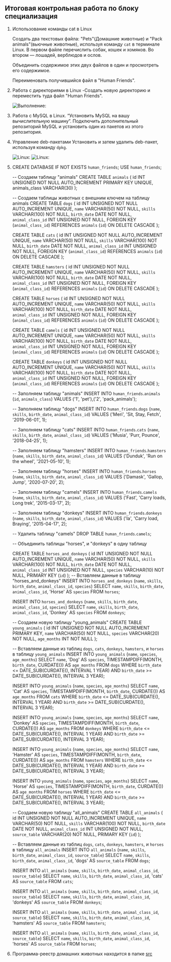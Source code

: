 ## Итоговая контрольная работа по блоку специализация

1. Использование команды cat в Linux

    Создать два текстовых файла: "Pets"(Домашние животные) и "Pack animals"(вьючные животные), используя команду `cat` в терминале Linux. В первом файле перечислить собак, кошек и хомяков. Во втором — лошадей, верблюдов и ослов.

    Объединить содержимое этих двух файлов в один и просмотреть его содержимое.

    Переименовать получившийся файл в "Human Friends".

2. Работа с директориями в Linux
   -Создать новую директорию и переместить туда файл "Human Friends".

    ![Выполнение:](/images/linuxwork.jpg)

3. Работа с MySQL в Linux. “Установить MySQL на вашу вычислительную машину”.
   Подключить дополнительный репозиторий MySQL и установить один из пакетов из этого репозитория.
4. Управление deb-пакетами
   Установить и затем удалить deb-пакет, используя команду `dpkg`.
 
    ![Linux:](/images/linux1.jpg)
    ![Linux:](/images/linux2.jpg)

5.    CREATE DATABASE IF NOT EXISTS `human_friends`;
      USE `human_friends`;

      -- Создаем таблицу "animals"
      CREATE TABLE `animals` (
      id INT UNSIGNED NOT NULL AUTO_INCREMENT PRIMARY KEY UNIQUE,
      animals_class VARCHAR(30)
      );

      -- Создаем таблицы животных с внешним ключем на таблицу animals
      CREATE TABLE `dogs` (
      id INT UNSIGNED NOT NULL AUTO_INCREMENT UNIQUE,
      `name` VARCHAR(50) NOT NULL,
      `skills` VARCHAR(100) NOT NULL,
      `birth_date` DATE NOT NULL,
      `animal_class_id` INT UNSIGNED NOT NULL,
      FOREIGN KEY (`animal_class_id`) REFERENCES `animals` (`id`) ON DELETE CASCADE
      );

      CREATE TABLE `cats` (
      id INT UNSIGNED NOT NULL AUTO_INCREMENT UNIQUE,
      `name` VARCHAR(50) NOT NULL,
      `skills` VARCHAR(100) NOT NULL,
      `birth_date` DATE NOT NULL,
      `animal_class_id` INT UNSIGNED NOT NULL,
      FOREIGN KEY (`animal_class_id`) REFERENCES `animals` (`id`) ON DELETE CASCADE
      );

      CREATE TABLE `hamsters` (
      id INT UNSIGNED NOT NULL AUTO_INCREMENT UNIQUE,
      `name` VARCHAR(50) NOT NULL,
      `skills` VARCHAR(100) NOT NULL,
      `birth_date` DATE NOT NULL,
      `animal_class_id` INT UNSIGNED NOT NULL,
      FOREIGN KEY (`animal_class_id`) REFERENCES `animals` (`id`) ON DELETE CASCADE
      );

      CREATE TABLE `horses` (
      id INT UNSIGNED NOT NULL AUTO_INCREMENT UNIQUE,
      `name` VARCHAR(50) NOT NULL,
      `skills` VARCHAR(100) NOT NULL,
      `birth_date` DATE NOT NULL,
      `animal_class_id` INT UNSIGNED NOT NULL,
      FOREIGN KEY (`animal_class_id`) REFERENCES `animals` (`id`) ON DELETE CASCADE
      );

      CREATE TABLE `camels` (
      id INT UNSIGNED NOT NULL AUTO_INCREMENT UNIQUE,
      `name` VARCHAR(50) NOT NULL,
      `skills` VARCHAR(100) NOT NULL,
      `birth_date` DATE NOT NULL,
      `animal_class_id` INT UNSIGNED NOT NULL,
      FOREIGN KEY (`animal_class_id`) REFERENCES `animals` (`id`) ON DELETE CASCADE
      );

      CREATE TABLE `donkeys` (
      id INT UNSIGNED NOT NULL AUTO_INCREMENT UNIQUE,
      `name` VARCHAR(50) NOT NULL,
      `skills` VARCHAR(100) NOT NULL,
      `birth_date` DATE NOT NULL,
      `animal_class_id` INT UNSIGNED NOT NULL,
      FOREIGN KEY (`animal_class_id`) REFERENCES `animals` (`id`) ON DELETE CASCADE
      );

      -- Заполняем таблицу "animals"
      INSERT INTO `human_friends`.`animals` (`id`, `animals_class`) VALUES ('1', 'pet'),('2', 'pack_animals');

      -- Заполняем таблицу "dogs"
      INSERT INTO `human_friends`.`dogs` (`name`, `skills`, `birth_date`, `animal_class_id`) VALUES
      ('Meri', 'Sit, Stay, Fetch', '2019-06-01', 1);

      -- Заполняем таблицу "cats"
      INSERT INTO `human_friends`.`cats` (`name`, `skills`, `birth_date`, `animal_class_id`) VALUES
      ('Musia', 'Purr, Pounce', '2018-04-25', 1);

      -- Заполняем таблицу "hamsters"
      INSERT INTO `human_friends`.`hamsters` (`name`, `skills`, `birth_date`, `animal_class_id`) VALUES
      ('Dunduk', 'Run on the wheel', '2021-05-10', 1);

      -- Заполняем таблицу "horses"
      INSERT INTO `human_friends`.`horses` (`name`, `skills`, `birth_date`, `animal_class_id`) VALUES
      ('Damask', 'Gallop, Jump', '2020-07-20', 2);

      -- Заполняем таблицу "camels"
      INSERT INTO `human_friends`.`camels` (`name`, `skills`, `birth_date`, `animal_class_id`) VALUES
      ('Fast', 'Carry loads, Long trek', '2015-03-17', 2);

      -- Заполняем таблицу "donkeys"
      INSERT INTO `human_friends`.`donkeys` (`name`, `skills`, `birth_date`, `animal_class_id`) VALUES
      ('Ia', 'Carry load, Braying', '2015-04-17', 2);

      -- Удалить таблицу "camels"
      DROP TABLE `human_friends`.`camels`;

      -- Объединить таблицы "horses", и "donkeys" в одну таблицу

      CREATE TABLE `horses_and_donkeys` (
      id INT UNSIGNED NOT NULL AUTO_INCREMENT UNIQUE,
      `name` VARCHAR(50) NOT NULL,
      `skills` VARCHAR(100) NOT NULL,
      `birth_date` DATE NOT NULL,
      `animal_class_id` INT UNSIGNED NOT NULL,
      `species` VARCHAR(10) NOT NULL,
      PRIMARY KEY (`id`)
      );
       -- Вставляем данные  в таблицу "horses_and_donkeys"
      INSERT INTO `horses_and_donkeys` (`name`, `skills`, `birth_date`, `animal_class_id`, `species`)
      SELECT `name`, `skills`, `birth_date`, `animal_class_id`, 'Horse' AS `species`
      FROM `horses`;

      INSERT INTO `horses_and_donkeys` (`name`, `skills`, `birth_date`, `animal_class_id`, `species`)
      SELECT `name`, `skills`, `birth_date`, `animal_class_id`, 'Donkey' AS `species`
      FROM `donkeys`;

      -- Создаем новую таблицу "young_animals"
      CREATE TABLE `young_animals` (
      id INT UNSIGNED NOT NULL AUTO_INCREMENT PRIMARY KEY,
     `name` VARCHAR(50) NOT NULL,
     `species` VARCHAR(20) NOT NULL,
     `age_months` INT NOT NULL
      );

      -- Вставляем данные из таблиц `dogs`, `cats`, `donkeys`, `hamsters`, и `horses` в таблицу `young_animals`
      INSERT INTO `young_animals` (`name`, `species`, `age_months`)
      SELECT `name`, 'Dog' AS `species`, TIMESTAMPDIFF(MONTH, `birth_date`, CURDATE()) AS `age_months`
      FROM `dogs`
      WHERE `birth_date` <= DATE_SUB(CURDATE(), INTERVAL 1 YEAR) AND `birth_date` >= DATE_SUB(CURDATE(), INTERVAL 3 YEAR);

      INSERT INTO `young_animals` (`name`, `species`, `age_months`)
      SELECT `name`, 'Cat' AS `species`, TIMESTAMPDIFF(MONTH, `birth_date`, CURDATE()) AS `age_months`
      FROM `cats`
      WHERE `birth_date` <= DATE_SUB(CURDATE(), INTERVAL 1 YEAR) AND `birth_date` >= DATE_SUB(CURDATE(), INTERVAL 3 YEAR);

      INSERT INTO `young_animals` (`name`, `species`, `age_months`)
      SELECT `name`, 'Donkey' AS `species`, TIMESTAMPDIFF(MONTH, `birth_date`, CURDATE()) AS `age_months`
      FROM `donkeys`
      WHERE `birth_date` <= DATE_SUB(CURDATE(), INTERVAL 1 YEAR) AND `birth_date` >= DATE_SUB(CURDATE(), INTERVAL 3 YEAR);

      INSERT INTO `young_animals` (`name`, `species`, `age_months`)
      SELECT `name`, 'Hamster' AS `species`, TIMESTAMPDIFF(MONTH, `birth_date`, CURDATE()) AS `age_months`
      FROM `hamsters`
      WHERE `birth_date` <= DATE_SUB(CURDATE(), INTERVAL 1 YEAR) AND `birth_date` >= DATE_SUB(CURDATE(), INTERVAL 3 YEAR);

      INSERT INTO `young_animals` (`name`, `species`, `age_months`)
      SELECT `name`, 'Horse' AS `species`, TIMESTAMPDIFF(MONTH, `birth_date`, CURDATE()) AS `age_months`
      FROM `horses`
      WHERE `birth_date` <= DATE_SUB(CURDATE(), INTERVAL 1 YEAR) AND `birth_date` >= DATE_SUB(CURDATE(), INTERVAL 3 YEAR);

      -- Создаем новую таблицу "all_animals"
      CREATE TABLE `all_animals` (
      id INT UNSIGNED NOT NULL AUTO_INCREMENT UNIQUE,
      `name` VARCHAR(50) NOT NULL,
      `skills` VARCHAR(100) NOT NULL,
      `birth_date` DATE NOT NULL,
      `animal_class_id` INT UNSIGNED NOT NULL,
      `source_table` VARCHAR(20) NOT NULL,
      PRIMARY KEY (`id`)
      );

      -- Вставляем данные из таблиц `dogs`, `cats`, `donkeys`, `hamsters`, и `horses` в таблицу `all_animals`
      INSERT INTO `all_animals` (`name`, `skills`, `birth_date`, `animal_class_id`, `source_table`)
      SELECT `name`, `skills`, `birth_date`, `animal_class_id`, 'dogs' AS `source_table`
      FROM `dogs`;

      INSERT INTO `all_animals` (`name`, `skills`, `birth_date`, `animal_class_id`, `source_table`)
      SELECT `name`, `skills`, `birth_date`, `animal_class_id`, 'cats' AS `source_table`
      FROM `cats`;

      INSERT INTO `all_animals` (`name`, `skills`, `birth_date`, `animal_class_id`, `source_table`)
      SELECT `name`, `skills`, `birth_date`, `animal_class_id`, 'donkeys' AS `source_table`
      FROM `donkeys`;

      INSERT INTO `all_animals` (`name`, `skills`, `birth_date`, `animal_class_id`, `source_table`)
      SELECT `name`, `skills`, `birth_date`, `animal_class_id`, 'hamsters' AS `source_table`
      FROM `hamsters`;

      INSERT INTO `all_animals` (`name`, `skills`, `birth_date`, `animal_class_id`, `source_table`)
      SELECT `name`, `skills`, `birth_date`, `animal_class_id`, 'horses' AS `source_table`
      FROM `horses`;


6. Программа-реестр домашних животных находится в папке [src](/src)